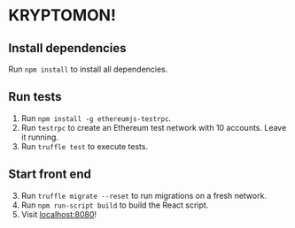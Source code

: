 # KRYPTOMON!

## Install dependencies
Run `npm install` to install all dependencies.

## Run tests
1. Run `npm install -g ethereumjs-testrpc`.
2. Run `testrpc` to create an Ethereum test network with 10 accounts. Leave it running.
3. Run `truffle test` to execute tests.

## Start front end
3. Run `truffle migrate --reset` to run migrations on a fresh network.
4. Run `npm run-script build` to build the React script.
5. Visit [localhost:8080](http://localhost:8080)!
